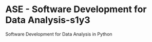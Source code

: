 # ASE - Software Development for Data Analysis-s1y3
Software Development for Data Analysis in Python 
